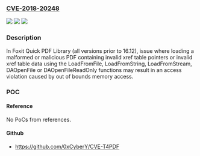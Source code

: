 ### [CVE-2018-20248](https://cve.mitre.org/cgi-bin/cvename.cgi?name=CVE-2018-20248)
![](https://img.shields.io/static/v1?label=Product&message=Foxit%20Quick%20PDF%20Library&color=blue)
![](https://img.shields.io/static/v1?label=Version&message=n%2Fa&color=blue)
![](https://img.shields.io/static/v1?label=Vulnerability&message=CWE-787%3A%20Out-of-bounds%20Write%20(3.1)&color=brighgreen)

### Description

In Foxit Quick PDF Library (all versions prior to 16.12), issue where loading a malformed or malicious PDF containing invalid xref table pointers or invalid xref table data using the LoadFromFile, LoadFromString, LoadFromStream, DAOpenFile or DAOpenFileReadOnly functions may result in an access violation caused by out of bounds memory access.

### POC

#### Reference
No PoCs from references.

#### Github
- https://github.com/0xCyberY/CVE-T4PDF

